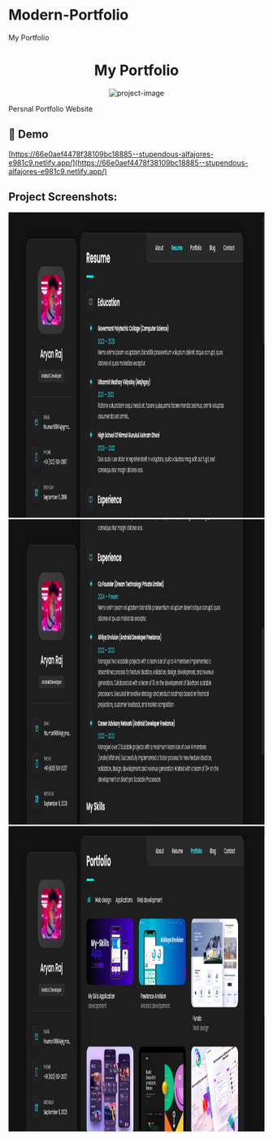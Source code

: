 # Modern-Portfolio
My Portfolio


<h1 align="center" id="title">My Portfolio</h1>

<p align="center"><img src="https://66e0aef4478f38109bc18885--stupendous-alfajores-e981c9.netlify.app/assets/images/my-avatar.png" alt="project-image"></p>

<p id="description">Persnal Portfolio Website</p>

<h2>🚀 Demo</h2>

[https://66e0aef4478f38109bc18885--stupendous-alfajores-e981c9.netlify.app/](https://66e0aef4478f38109bc18885--stupendous-alfajores-e981c9.netlify.app/)

<h2>Project Screenshots:</h2>

<img src="https://raw.githubusercontent.com/my-skills-app/Modern-Portfolio/refs/heads/main/assets/Screen%20Shorts/s-1.png" alt="project-screenshot" width="1418" height="600/">

<img src="https://github.com/my-skills-app/Modern-Portfolio/blob/main/assets/Screen%20Shorts/s-2.png" alt="project-screenshot" width="1426" height="600/">

<img src="https://github.com/my-skills-app/Modern-Portfolio/blob/main/assets/Screen%20Shorts/s-3.png" alt="project-screenshot" width="1414" height="600/">
